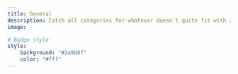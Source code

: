 ```yaml
---
title: General
description: Catch all categories for whatever doesn't quite fit with anything else.
image:

# Badge style
style:
    background: "#2a9d8f"
    color: "#fff"
---
```

